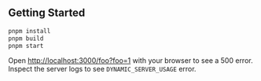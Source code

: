 ## Getting Started

```bash
pnpm install
pnpm build
pnpm start
```

Open [http://localhost:3000/foo?foo=1](http://localhost:3000/foo?foo=1) with your browser to see a 500 error. Inspect the server logs to see `DYNAMIC_SERVER_USAGE` error.
